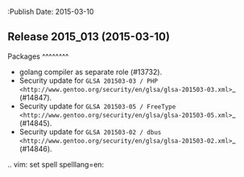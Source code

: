 :Publish Date: 2015-03-10

Release 2015_013 (2015-03-10)
-----------------------------

Packages
^^^^^^^^

* golang compiler as separate role (#13732).
* Security update for `GLSA 201503-03 / PHP
  <http://www.gentoo.org/security/en/glsa/glsa-201503-03.xml>`_ (#14847).
* Security update for `GLSA 201503-05 / FreeType
  <http://www.gentoo.org/security/en/glsa/glsa-201503-05.xml>`_ (#14845).
* Security update for `GLSA 201503-02 / dbus
  <http://www.gentoo.org/security/en/glsa/glsa-201503-02.xml>`_ (#14846).

.. vim: set spell spelllang=en:

